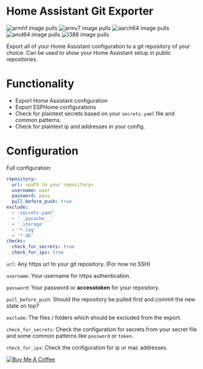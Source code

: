 # Home Assistant Git Exporter
![armhf image pulls](https://img.shields.io/docker/pulls/poeschl/hassio-git-exporter-armhf?label=docker%20pulls%20%28armhf%29)
![armv7 image pulls](https://img.shields.io/docker/pulls/poeschl/hassio-git-exporter-armv7?label=docker%20pulls%20%28armv7%29)
![aarch64 image pulls](https://img.shields.io/docker/pulls/poeschl/hassio-git-exporter-aarch64?label=docker%20pulls%20%28aarch64%29)
![amd64 image pulls](https://img.shields.io/docker/pulls/poeschl/hassio-git-exporter-amd64?label=docker%20pulls%20%28amd64%29)
![i386 image pulls](https://img.shields.io/docker/pulls/poeschl/hassio-git-exporter-i386?label=docker%20pulls%20%28i386%29)

Export all of your Home Assistant configuration to a git repository of your choice.
Can be used to show your Home Assistant setup in public repositories.


# Functionality

* Export Home Assistant configuration
* Export ESPHome configurations
* Check for plaintext secrets based on your `secrets.yaml` file and common patterns.
* Check for plaintext ip and addresses in your config.

# Configuration

Full configuration:
```yaml
repository: 
  url: <path to your repository>
  username: user
  password: pass
  pull_before_push: true
exclude:
  - 'secrets.yaml'
  - '__pycache__'
  - '.storage'
  - '*.log'
  - '*.db'
checks:
  check_for_secrets: true
  check_for_ips: true
```

`url`: Any https url to your git repository. (For now _no_ SSH)

`username`: Your username for https authentication.

`password`: Your password or __accesstoken__ for your repository.

`pull_before_push`: Should the repository be pulled first and commit the new state on top?

`exclude`: The files / folders which should be excluded from the export.

`check_for_secrets`: Check the configuration for secrets from your secret file and some common patterns like `password` or `token`.

`check_for_ips`: Check the configuration for ip or mac addresses.


[![Buy Me A Coffee](https://bmc-cdn.nyc3.digitaloceanspaces.com/BMC-button-images/custom_images/orange_img.png)](https://www.buymeacoffee.com/Poeschl)
